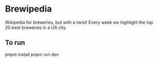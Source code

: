 # Brewipedia

Wikipedia for breweries, but with a twist! Every week we highlight the top 20 best breweries
in a US city. 

## To run 

pnpm install
pnpm run dev
